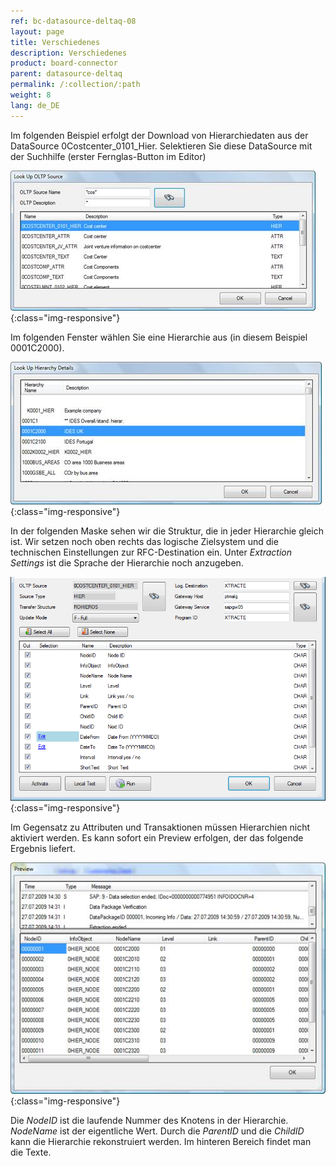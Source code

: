 ```yaml
---
ref: bc-datasource-deltaq-08
layout: page
title: Verschiedenes
description: Verschiedenes
product: board-connector
parent: datasource-deltaq
permalink: /:collection/:path
weight: 8
lang: de_DE
---
```


Im folgenden Beispiel erfolgt der Download von Hierarchiedaten aus der DataSource 0Costcenter_0101_Hier. Selektieren Sie diese DataSource mit der Suchhilfe (erster Fernglas-Button im Editor)

![DeltaQ-Hierarchies-01](/img/content/DeltaQ-Hierarchies-01.png){:class="img-responsive"}

Im folgenden Fenster wählen Sie eine Hierarchie aus (in diesem Beispiel 0001C2000).

![DeltaQ-Hierarchies-02](/img/content/DeltaQ-Hierarchies-02.png){:class="img-responsive"}

In der folgenden Maske sehen wir die Struktur, die in jeder Hierarchie gleich ist. Wir setzen noch oben rechts das logische Zielsystem und die technischen Einstellungen zur RFC-Destination ein. Unter *Extraction Settings* ist die Sprache der Hierarchie noch anzugeben.

![DeltaQ-Hierarchies-03](/img/content/DeltaQ-Hierarchies-03.png){:class="img-responsive"}


Im Gegensatz zu Attributen und Transaktionen müssen Hierarchien nicht aktiviert werden. Es kann sofort ein Preview erfolgen, der das folgende Ergebnis liefert.

![DeltaQ-Hierarchies-04](/img/content/DeltaQ-Hierarchies-04.png){:class="img-responsive"}

Die *NodeID* ist die laufende Nummer des Knotens in der Hierarchie. *NodeName* ist der eigentliche Wert. Durch die *ParentID* und die *ChildID* kann die Hierarchie rekonstruiert werden. Im hinteren Bereich findet man die Texte.

